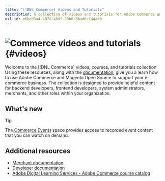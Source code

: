 ```yaml
---
title: "[!DNL Commerce] Videos and Tutorials"
description: A collection of videos and tutorials for Adobe Commerce and Magento Open Source
exl-id: e6bed3a4-4078-40df-88b0-3bad6c144aeb
---
```

# <!-- use banner as heading -->![Commerce videos and tutorials](./assets/banner-videos-home.png) {#videos}

Welcome to the [!DNL Commerce] videos, courses, and tutorials collection. Using these resources, along with the [documentation](https://experienceleague.adobe.com/docs/commerce.html), give you a learn how to use Adobe Commerce and Magento Open Source to support your e-commerce business. The collection is designed to provide helpful content for backend developers, frontend developers, system administrators, merchants, and other roles within your organization.

<div id="whats-new-section">

## What's new

 </div>

<div id="recs-overview-body-1"></div>
<div id="recs-overview-body-2"></div>
<div id="recs-overview-body-3"></div>
<div id="recs-overview-body-4"></div>
<div id="recs-overview-body-5"></div>
<div id="recs-overview-body-6"></div>

>[!TIP]
>
>The [Commerce Events](https://experienceleague.adobe.com/docs/commerce-events/events/overview.html) space provides access to recorded event content that you can watch on demand.

## Additional resources

- [Merchant documentation](https://experienceleague.adobe.com/docs/commerce-admin/user-guides/home.html)
- [Developer documentation](https://developer.adobe.com/commerce)
- [Adobe Digital Learning Services - Adobe Commerce course catalog](https://learning.adobe.com/catalog.html?solution=Adobe%20Commerce)
